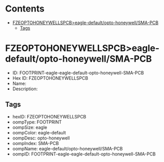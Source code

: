 



Contents
========

* [FZEOPTOHONEYWELLSPCB>eagle-default/opto-honeywell/SMA-PCB](#fzeoptohoneywellspcbeagle-defaultopto-honeywellsma-pcb)
	* [Tags](#tags)

# FZEOPTOHONEYWELLSPCB>eagle-default/opto-honeywell/SMA-PCB

- ID: FOOTPRINT-eagle-eagle-default-opto-honeywell-SMA-PCB
- Hex ID: FZEOPTOHONEYWELLSPCB
- Name: 
- Description: 

## Tags

- hexID: FZEOPTOHONEYWELLSPCB
- oompType: FOOTPRINT
- oompSize: eagle
- oompColor: eagle-default
- oompDesc: opto-honeywell
- oompIndex: SMA-PCB
- oompName: eagle-default/opto-honeywell/SMA-PCB
- oompID: FOOTPRINT-eagle-eagle-default-opto-honeywell-SMA-PCB
